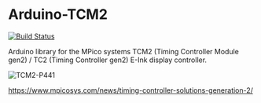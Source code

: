 # Arduino-TCM2

[![Build Status](https://travis-ci.org/oxullo/Arduino-TCM2.svg?branch=master)](https://travis-ci.org/oxullo/Arduino-TCM2)

Arduino library for the MPico systems TCM2 (Timing Controller Module gen2) / TC2 (Timing Controller
gen2) E-Ink display controller.

![TCM2-P441](http://www.pervasivedisplays.com/images/Kits/Mpico/4.41DevKit/MpicoSys%204.41%20TCM_panel/MPico4.41_TCM_4.41panel.png)

https://www.mpicosys.com/news/timing-controller-solutions-generation-2/
